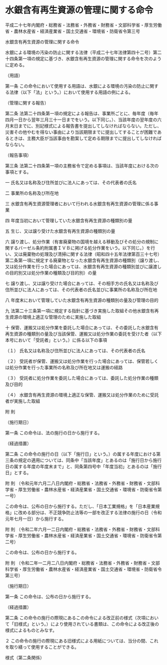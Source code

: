 # 水銀含有再生資源の管理に関する命令

平成二十七年内閣府・総務省・法務省・外務省・財務省・文部科学省・厚生労働省・農林水産省・経済産業省・国土交通省・環境省・防衛省令第三号

水銀含有再生資源の管理に関する命令

水銀による環境の汚染の防止に関する法律（平成二十七年法律第四十二号）第二十四条第一項の規定に基づき、水銀含有再生資源の管理に関する命令を次のように定める。

（用語）

第一条 この命令において使用する用語は、水銀による環境の汚染の防止に関する法律（以下「法」という。）において使用する用語の例による。

（管理に関する報告）

第二条 法第二十四条第一項の規定による報告は、事業所ごとに、毎年度（毎年四月一日から翌年三月三十一日までをいう。以下同じ。）、当該年度の翌年度の六月末日までに、別記様式による報告書を提出してしなければならない。ただし、災害その他やむを得ない事由により当該期限までに提出してすることが困難であるときは、主務大臣が当該事由を勘案して定める期限までに提出してしなければならない。

（報告事項）

第三条 法第二十四条第一項の主務省令で定める事項は、当該年度における次の事項とする。

一 氏名又は名称及び住所並びに法人にあっては、その代表者の氏名

二 事業所の名称及び所在地

三 水銀含有再生資源管理者において行われる水銀含有再生資源の管理に係る事業

四 年度当初において管理していた水銀含有再生資源の種類別の量

五 生じ、又は譲り受けた水銀含有再生資源の種類別の量

六 譲り渡し、処分作業（有害廃棄物の国境を越える移動及びその処分の規制に関するバーゼル条約附属書ＩＶＢに掲げる処分作業をいう。以下同じ。）を行い、又は廃棄物の処理及び清掃に関する法律（昭和四十五年法律第百三十七号）第二条第一項に規定する廃棄物となった水銀含有再生資源の種類別（譲り渡し、又は処分作業を行った場合にあっては、水銀含有再生資源の種類別並びに譲渡しの目的別又は処分作業の種類及び目的別）の量

七 譲り渡し、又は譲り受けた場合にあっては、その相手方の氏名又は名称及び住所並びに法人にあっては、その代表者の氏名並びに事業所の名称及び所在地

八 年度末において管理していた水銀含有再生資源の種類別の量及び管理の目的

九 法第二十三条第一項に規定する指針に基づき実施した取組その他水銀含有再生資源の環境上適正な管理のために実施した取組

十 保管、運搬又は処分作業を委託した場合にあっては、その委託した水銀含有再生資源の種類別の量及び当該保管、運搬又は処分作業の委託を受けた者（以下本号において「受託者」という。）に係る以下の事項

（１） 氏名又は名称及び住所並びに法人にあっては、その代表者の氏名

（２） 受託者が保管、運搬又は処分作業を行った場合にあっては、保管若しくは処分作業を行った事業所の名称及び所在地又は運搬の経路

（３） 受託者に処分作業を委託した場合にあっては、委託した処分作業の種類及び目的

（４） 水銀含有再生資源の環境上適正な保管、運搬又は処分作業のために受託者が実施した取組

附 則

（施行期日）

第一条 この命令は、法の施行の日から施行する。

（経過措置）

第二条 この命令の施行の日（以下「施行日」という。）の属する年度における第三条の規定の適用については、同条中「当該年度」とあるのは「施行日から施行日の属する年度の年度末まで」と、同条第四号中「年度当初」とあるのは「施行日」とする。

附 則 （令和元年六月二八日内閣府・総務省・法務省・外務省・財務省・文部科学省・厚生労働省・農林水産省・経済産業省・国土交通省・環境省・防衛省令第一号）

この命令は、公布の日から施行する。ただし、「日本工業規格」を「日本産業規格」に改める部分は、不正競争防止法等の一部を改正する法律の施行の日（令和元年七月一日）から施行する。

附 則 （令和二年六月一二日内閣府・総務省・法務省・外務省・財務省・文部科学省・厚生労働省・農林水産省・経済産業省・国土交通省・環境省・防衛省令第二号）

この命令は、公布の日から施行する。

附 則 （令和二年一二月二八日内閣府・総務省・法務省・外務省・財務省・文部科学省・厚生労働省・農林水産省・経済産業省・国土交通省・環境省・防衛省令第三号）

（施行期日）

第一条 この命令は、公布の日から施行する。

（経過措置）

第二条 この命令の施行の際現にあるこの命令による改正前の様式（次項において「旧様式」という。）により使用されている書類は、この命令による改正後の様式によるものとみなす。

２ この命令の施行の際現にある旧様式による用紙については、当分の間、これを取り繕って使用することができる。

様式（第二条関係）

[](/./pict/427M60003ffa003_2104191604_001.pdf)
